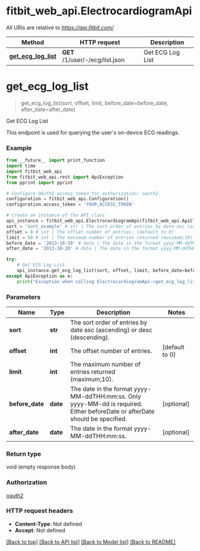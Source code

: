 # fitbit_web_api.ElectrocardiogramApi

All URIs are relative to *https://api.fitbit.com/*

| Method                                                           | HTTP request                    | Description      |
| ---------------------------------------------------------------- | ------------------------------- | ---------------- |
| [**get_ecg_log_list**](ElectrocardiogramApi.md#get_ecg_log_list) | **GET** /1/user/-/ecg/list.json | Get ECG Log List |

# **get_ecg_log_list**

> get_ecg_log_list(sort, offset, limit, before_date=before_date, after_date=after_date)

Get ECG Log List

This endpoint is used for querying the user's on-device ECG readings.

### Example

```python
from __future__ import print_function
import time
import fitbit_web_api
from fitbit_web_api.rest import ApiException
from pprint import pprint

# Configure OAuth2 access token for authorization: oauth2
configuration = fitbit_web_api.Configuration()
configuration.access_token = 'YOUR_ACCESS_TOKEN'

# create an instance of the API class
api_instance = fitbit_web_api.ElectrocardiogramApi(fitbit_web_api.ApiClient(configuration))
sort = 'sort_example' # str | The sort order of entries by date asc (ascending) or desc (descending).
offset = 0 # int | The offset number of entries. (default to 0)
limit = 56 # int | The maximum number of entries returned (maximum;10).
before_date = '2013-10-20' # date | The date in the format yyyy-MM-ddTHH:mm:ss. Only yyyy-MM-dd is required. Either beforeDate or afterDate should be specified. (optional)
after_date = '2013-10-20' # date | The date in the format yyyy-MM-ddTHH:mm:ss. (optional)

try:
    # Get ECG Log List
    api_instance.get_ecg_log_list(sort, offset, limit, before_date=before_date, after_date=after_date)
except ApiException as e:
    print("Exception when calling ElectrocardiogramApi->get_ecg_log_list: %s\n" % e)
```

### Parameters

| Name            | Type     | Description                                                                                                                  | Notes          |
| --------------- | -------- | ---------------------------------------------------------------------------------------------------------------------------- | -------------- |
| **sort**        | **str**  | The sort order of entries by date asc (ascending) or desc (descending).                                                      |
| **offset**      | **int**  | The offset number of entries.                                                                                                | [default to 0] |
| **limit**       | **int**  | The maximum number of entries returned (maximum;10).                                                                         |
| **before_date** | **date** | The date in the format yyyy-MM-ddTHH:mm:ss. Only yyyy-MM-dd is required. Either beforeDate or afterDate should be specified. | [optional]     |
| **after_date**  | **date** | The date in the format yyyy-MM-ddTHH:mm:ss.                                                                                  | [optional]     |

### Return type

void (empty response body)

### Authorization

[oauth2](../README.md#oauth2)

### HTTP request headers

- **Content-Type**: Not defined
- **Accept**: Not defined

[[Back to top]](#) [[Back to API list]](../README.md#documentation-for-api-endpoints) [[Back to Model list]](../README.md#documentation-for-models) [[Back to README]](../README.md)
